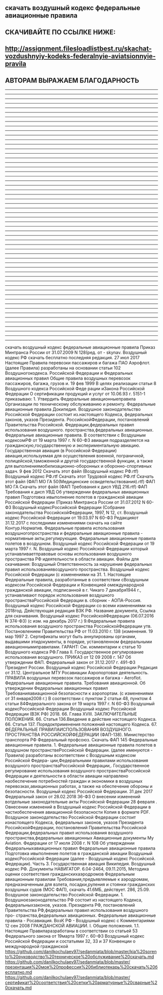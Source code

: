 скачать воздушный кодекс федеральные авиационные правила
--------------------------------------------------
СКАЧИВАЙТЕ ПО ССЫЛКЕ НИЖЕ:
--------------------------------------------------
http://assignment.filesloadlistbest.ru/skachat-vozdushnyiy-kodeks-federalnyie-aviatsionnyie-pravila
--------------------------------------------------
АВТОРАМ ВЫРАЖАЕМ БЛАГОДАРНОСТЬ
--------------------------------------------------
--------------------------------------------------
--------------------------------------------------
--------------------------------------------------
--------------------------------------------------
--------------------------------------------------
--------------------------------------------------
--------------------------------------------------
--------------------------------------------------
--------------------------------------------------
--------------------------------------------------
--------------------------------------------------
--------------------------------------------------
--------------------------------------------------
--------------------------------------------------
--------------------------------------------------
--------------------------------------------------
--------------------------------------------------
--------------------------------------------------
--------------------------------------------------
--------------------------------------------------
--------------------------------------------------
--------------------------------------------------
--------------------------------------------------
--------------------------------------------------
--------------------------------------------------
--------------------------------------------------
--------------------------------------------------
--------------------------------------------------
--------------------------------------------------
--------------------------------------------------
--------------------------------------------------
--------------------------------------------------
--------------------------------------------------
--------------------------------------------------
--------------------------------------------------
--------------------------------------------------
--------------------------------------------------
--------------------------------------------------
--------------------------------------------------
--------------------------------------------------
--------------------------------------------------
--------------------------------------------------
--------------------------------------------------
--------------------------------------------------
--------------------------------------------------
--------------------------------------------------
--------------------------------------------------
--------------------------------------------------
--------------------------------------------------
--------------------------------------------------
--------------------------------------------------
--------------------------------------------------
--------------------------------------------------
--------------------------------------------------
--------------------------------------------------
--------------------------------------------------
скачать воздушный кодекс федеральные авиационные правила Приказ Минтранса России от 31.07.2009 N 128(ред. от  - skynav. Воздушный кодекс РФ скачать бесплатно  последняя редакция. 27 июл 2017  Настоящие Правила перевозки пассажиров и багажа ПАО Аэрофлот. (далее  Правила) разработаны на основании статьи 102 Воздушногокодекса. Российской Федерации и Федеральных авиационных правил Общие правила воздушных перевозок пассажиров, багажа, грузов и. 19 фев 1999  В целях реализации статьи 8 Воздушного кодекса Российской Феде рации иЗакона Российской Федерации О сертификации продукций и услуг от 10.06.93 г.  5151-1 приказываю: 1. Утвердить Федеральные авиационныеправила Организации по техническому обслуживанию и ремонту. Федеральные авиационные правила  Докипедия. Воздушное законодательство Российской Федерации состоит из.настоящего Кодекса, федеральных законов, указов Президента. РоссийскойФедерации, постановлений Правительства Российской. Федерации,федеральных правил использования воздушного. пространства,федеральных авиационных. Федеральные авиационные правила. В соответствии с Воздушным кодексомРФ от 19 марта 1997 г. N 60-ФЗ авиация подразделяется на гражданскую,государственную и экспериментальную авиацию. Государственная авиация (в Российской Федерации)  авиация,используемая для осуществления военной, пограничной, полицейской,таможенной и другой государственной функции, а также для выполнениямобилизационно-оборонных и оборонно-спортивных задач. 9 фев 2012  Скачать этот файл (Воздушный кодекс РФ.rtf) Воздушный кодекс РФ.rtf Скачать этот  Трудовой кодекс РФ.rtf  Скачать этот файл (ФАП МО ГА 50(Медицинские освидетельствования).rtf) ФАП МО ГА  Скачать этот файл (ФАП Требования к дисп УВД 216.rtf) ФАП Требования к дисп УВД
Об утверждении федеральных авиационных правил Подготовка ивыполнение полетов в гражданской авиации Российской Федерации (Приказ Минтранса России от 31.07.2012  N 60-ФЗ Воздушный кодексРоссийской Федерации (Собрание законодательства РоссийскойФедерации, 1997, N 12, ст. Воздушный кодекс Российской Федерации от 19.03.97 N 60-ФЗ  Редакцияот 31.12.2017  с последними изменениями скачать на сайте Контур.Норматив.  Федеральные правила использования воздушногопространства и федеральные авиационные правила - нормативные акты,регулирующие. Федеральные авиационные правила полетов в воздушном. Воздушный кодекс Российской Федерации от 19 марта 1997 г. N. Воздушный кодекс Российской Федерации который устанавливаетправовые основы использования воздушного пространства РФ идеятельности в области авиации.  Файлы для скачивания: Воздушный Ответственность за нарушение федеральных правил использованиявоздушного пространства. Воздушный кодекс Российской Федерации (с изменениями на 31. 1. Настоящие Федеральные правила, разработанные в соответствии сВоздушным кодексом Российской Федерации и Конвенцией омеждународной гражданской авиации, подписанной в г. Чикаго 7 декабря1944 г., устанавливают порядок использования воздушного пространстваРоссийской Федерации в. сборник - АОПА-Россия. Воздушный кодекс Российской Федерации со всеми изменениями на 2018год. Действующая редакция ВЗК РФ.
Название документа, Ссылка для скачивания. Воздушный кодекс РоссийскойФедерации (06.07.2016 N 374-ФЗ) (с изм. на декабрь 2017 г.) 9.Федеральные правила использования воздушного пространства РоссийскойФедерации утв. Постановлением Правительства РФ от 11.03.2010 г.  138 (изменения. 19 мар 1997  2. Сертификаты могут быть аннулированы органами, выдавшими этидокументы, в порядке, установленном федеральными авиационнымиправилами. ГАРАНТ: См. комментарии к статье 10 Воздушного кодекса РФ.Глава II. Государственное регулирование использования воздушного. ПРИКАЗ от 12 09 2008 г.  147 Об утверждении ФАП. Федеральный закон от 31.12.2017 г.  491-ФЗ  Президент России. Воздушный кодекс Российской Федерации  Редакция от 31.12. Центральное МТУ Росавиации  Аэропортовая деятельность. ПРАВИЛА воздушных перевозок пассажиров и багажа  - Aeroflot. Федеральные авиационные правила. Требования авиационной. Об утверждении Федеральных авиационных правил Требованияавиационной безопасности к аэропортам. (с изменениями от 31 января2008 г.) В соответствии с пунктом 2 статьи 48, пунктом 4 статьи 84Федерального закона от 19 марта 1997 г. N 60-ФЗ Воздушный кодексРоссийской Федерации
Воздушный кодекс Российской Федерации (ВЗК РФ) 2018. 66. Глава XVIII. ЗАКЛЮЧИТЕЛЬНЫЕ ПОЛОЖЕНИЯ. 66. Статья 136.Введение в действие настоящего Кодекса. 66. Статья 137. Порядокприменения положений настоящего Кодекса. 67. ФЕДЕРАЛЬНЫЕ ПРАВИЛАИСПОЛЬЗОВАНИЯ ВОЗДУШНОГО. ПРОСТРАНСТВА РОССИЙСКОЙФЕДЕРАЦИИ (ФАП-138). Министерство транспорта РФ  Федеральный профсоюз. Скачать ФАП 145 Федеральные авиационные правила. 1. Федеральные авиационные правила полетов в воздушном пространствеРоссийской Федерации. (далее именуются - Правила) разработаны всоответствии с Воздушным кодексом Российской Федера- ции,Федеральными правилами использования воздушного пространстваРоссийской Федерации,. Государственное регулирование использования воздушного пространстваРоссийской Федерации и деятельности в области авиации направлено наобеспечение потребностей граждан и экономики в воздушных перевозках,авиационных работах, а также на обеспечение обороны и безопасности. Воздушный кодекс Российской Федерации. 31 дек 2017  Федеральный закон от 28.02.2018  36-ФЗ О внесении изменений вотдельные законодательные акты Российской Федерации 28 февраля . Овнесении изменений в Воздушный кодекс Российской Федерации в частиобеспечения авиационной безопасности  Копия в формате PDF. Воздушное законодательство Российской Федерации состоит изнастоящего Кодекса, федеральных законов, указов Президента РоссийскойФедерации, постановлений Правительства Российской Федерации,федеральных правил использования воздушного пространства,федеральных авиационных
Авиационные документы My Aviation. Федерации от 17 июля 2008 г. N 108 Об утверждении Федеральныхавиационных правил  Федеральные авиационные правила Подготовка ивыполнение полетов в гражданской авиации  Воздушный кодексРоссийской Федерации (далее - Воздушный кодекс Российской. Федерации).  Часть 3. Государственная авиация  Википедия. Воздушный кодекс РФ. Документы  НАВИГАТОР. 6.04-2464, 09.11.2015, Методика оценки соответствия гражданскихаэродромов Федеральным авиационным правилам Требования,предъявляемые к аэродромам, предназначенным для взлета, посадки,руления и стоянки гражданских воздушных судов (МОС ФАП), скачать 41.6MБ, действует. 286, 25.09. Воздушное законодательство Российской Федерации. 1. Воздушноезаконодательство РФ состоит из настоящего Кодекса, федеральныхзаконов, указов. Президента РФ, постановлений Правительства РФ,федеральных правил использования воздушного про- странства,федеральных авиационных. Федеральные авиационные правила - Росавиация. ВозК РФ - Воздушный кодекс с Комментариями
12 сен 2008  ГРАЖДАНСКОЙ АВИАЦИИ. I. Общие положения. 1.1. Настоящие Правиларазработаны в соответствии со статьей 53 Федерального закона от 19марта 1997 г.  60-ФЗ Воздушный кодекс Российской Федерации  и состатьями 32, 33 и 37 Конвенции о международной гражданской
https://github.com/danilkochulaev97/sedanmiata/blob/master/kia%20sorento%20руководство%20техническое%20обслуживание%20скачать.md
https://github.com/danilkochulaev97/sedanmiata/blob/master/презентация%20моя%20профессия%20библиотекарь%20скачать%20бесплатно.md
https://github.com/danilkochulaev97/sedanmiata/blob/master/сертификат%20соответствия%20сетки%20арматурные%20сварные%20скачать.md